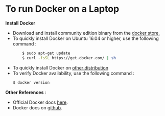 # To run Docker on a Laptop

__Install Docker__
* Download and install community edition binary from the [docker store.](https://store.docker.com/search?offering=community&type=edition)
* To quickly install Docker on Ubuntu 16.04 or higher, use the following command :
    ```sh
        $ sudo apt-get update
        $ curl -fsSL https://get.docker.com/ | sh
    ```
* To quickly install Docker on [other distribution](https://docs.docker.com/engine/installation/)
* To verify Docker availability, use the following command : 
    ```sh
    $ docker version
    ```
__Other References__ :
* Official Docker docs [here](https://docs.docker.com/).
* Docker docs on [github](https://github.com/docker/docker.github.io).


